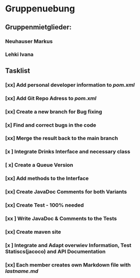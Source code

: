 # Gruppenuebung

## Gruppenmietglieder:
### Neuhauser Markus
### Lehki Ivana

## Tasklist

### [xx] Add personal developer information to *pom.xml*
### [xx] Add Git Repo Adress to *pom.xml*

### [xx] Create a new branch for Bug fixing 
### [x] Find and correct bugs in the code
### [xx] Merge the result back to the main branch

### [x ] Integrate Drinks Interface and necessary class
### [ x] Create a Queue Version 
### [xx] Add methods to the Interface
### [xx] Create JavaDoc Comments for both Variants

### [xx] Create Test - 100% needed
### [xx ] Write JavaDoc & Comments to the Tests

### [xx] Create maven site
### [x ] Integrate and Adapt overwiev Information, Test Statiscs(jacoco) and API Documentation

### [xx] Each member creates own Markdown file with *lastname.md*

